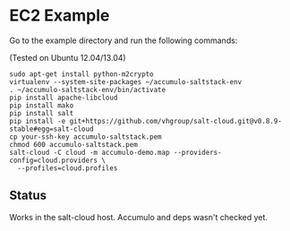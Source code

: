 EC2 Example
===========

Go to the example directory and run the following commands:

(Tested on Ubuntu 12.04/13.04)

```
sudo apt-get install python-m2crypto
virtualenv --system-site-packages ~/accumulo-saltstack-env
. ~/accumulo-saltstack-env/bin/activate
pip install apache-libcloud
pip install mako
pip install salt
pip install -e git+https://github.com/vhgroup/salt-cloud.git@v0.8.9-stable#egg=salt-cloud 
cp your-ssh-key accumulo-saltstack.pem
chmod 600 accumulo-saltstack.pem
salt-cloud -C cloud -m accumulo-demo.map --providers-config=cloud.providers \
  --profiles=cloud.profiles
```

Status
------

Works in the salt-cloud host. Accumulo and deps wasn't checked yet.
